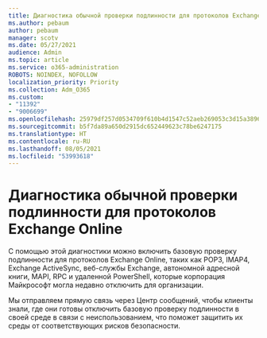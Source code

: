 ```yaml
---
title: Диагностика обычной проверки подлинности для протоколов Exchange Online
ms.author: pebaum
author: pebaum
manager: scotv
ms.date: 05/27/2021
audience: Admin
ms.topic: article
ms.service: o365-administration
ROBOTS: NOINDEX, NOFOLLOW
localization_priority: Priority
ms.collection: Adm_O365
ms.custom:
- "11392"
- "9006699"
ms.openlocfilehash: 25979df257d0534709f610b4d1547c52aeb269053c3d15a38969f15223b59e04
ms.sourcegitcommit: b5f7da89a650d2915dc652449623c78be6247175
ms.translationtype: HT
ms.contentlocale: ru-RU
ms.lasthandoff: 08/05/2021
ms.locfileid: "53993618"
---
```

# <a name="diagnostic-to-enable-basic-authentication-for-exchange-online-protocols"></a>Диагностика обычной проверки подлинности для протоколов Exchange Online

С помощью этой диагностики можно включить базовую проверку подлинности для протоколов Exchange Online, таких как POP3, IMAP4, Exchange ActiveSync, веб-службы Exchange, автономной адресной книги, MAPI, RPC и удаленной PowerShell, которые корпорация Майкрософт могла недавно отключить для организации. 

Мы отправляем прямую связь через Центр сообщений, чтобы клиенты знали, где они готовы отключить базовую проверку подлинности в своей среде в связи с неиспользованием, что поможет защитить их среды от соответствующих рисков безопасности.